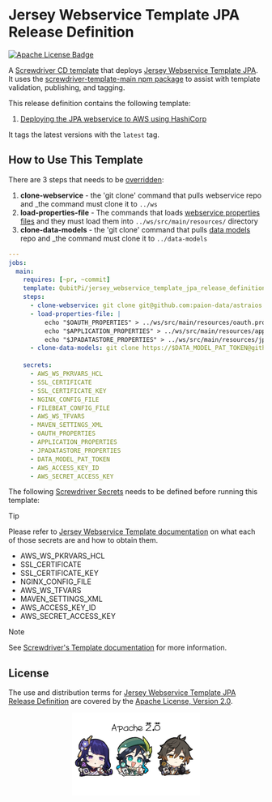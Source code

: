 Jersey Webservice Template JPA Release Definition
=================================================

[![Apache License Badge]](https://www.apache.org/licenses/LICENSE-2.0)

A [Screwdriver CD template] that deploys [Jersey Webservice Template JPA]. It uses the
[screwdriver-template-main npm package] to assist with template validation, publishing, and tagging.

This release definition contains the following template:

1. [Deploying the JPA webservice to AWS using HashiCorp](./sd-template.yaml)

It tags the latest versions with the `latest` tag.

How to Use This Template
------------------------

There are 3 steps that needs to be
[overridden](https://qubitpi.github.io/screwdriver-cd-guide/user-guide/templates#overriding-template-steps): 

1. **clone-webservice** - the 'git clone' command that pulls webservice repo and _the command must clone it to `../ws`
2. **load-properties-file** - The commands that loads
   [webservice properties files](https://qubitpi.github.io/jersey-webservice-template/docs/elide/configuration) and they
   must load them into `../ws/src/main/resources/` directory
3. **clone-data-models** - the 'git clone' command that pulls
   [data models](https://qubitpi.github.io/jersey-webservice-template/docs/elide/data-model) repo and _the command must 
   clone it to `../data-models`

```yaml
---
jobs:
  main:
    requires: [~pr, ~commit]
    template: QubitPi/jersey_webservice_template_jpa_release_definition@latest
    steps:
      - clone-webservice: git clone git@github.com:paion-data/astraios.git ../ws
      - load-properties-file: |
          echo "$OAUTH_PROPERTIES" > ../ws/src/main/resources/oauth.properties
          echo "$APPLICATION_PROPERTIES" > ../ws/src/main/resources/application.properties
          echo "$JPADATASTORE_PROPERTIES" > ../ws/src/main/resources/jpadatastore.properties
      - clone-data-models: git clone https://$DATA_MODEL_PAT_TOKEN@github.com/my-org/my-data-models.git ../data-models

    secrets:
      - AWS_WS_PKRVARS_HCL
      - SSL_CERTIFICATE
      - SSL_CERTIFICATE_KEY
      - NGINX_CONFIG_FILE
      - FILEBEAT_CONFIG_FILE
      - AWS_WS_TFVARS
      - MAVEN_SETTINGS_XML
      - OAUTH_PROPERTIES
      - APPLICATION_PROPERTIES
      - JPADATASTORE_PROPERTIES
      - DATA_MODEL_PAT_TOKEN
      - AWS_ACCESS_KEY_ID
      - AWS_SECRET_ACCESS_KEY
```

The following [Screwdriver Secrets] needs to be defined before running this template:

> [!TIP]
> Please refer to
> [Jersey Webservice Template documentation](https://qubitpi.github.io/jersey-webservice-template/docs/configuration#cicd)
> on what each of those secrets are and how to obtain them.

- AWS_WS_PKRVARS_HCL
- SSL_CERTIFICATE
- SSL_CERTIFICATE_KEY
- NGINX_CONFIG_FILE
- AWS_WS_TFVARS
- MAVEN_SETTINGS_XML
- AWS_ACCESS_KEY_ID
- AWS_SECRET_ACCESS_KEY

> [!NOTE]
> See [Screwdriver's Template documentation][Screwdriver CD template] for more information.

License
-------

The use and distribution terms for [Jersey Webservice Template JPA Release Definition] are covered by the
[Apache License, Version 2.0].

<div align="center">
    <a href="https://opensource.org/licenses">
        <img align="center" width="50%" alt="License Illustration" src="https://github.com/QubitPi/QubitPi/blob/master/img/apache-2.png?raw=true">
    </a>
</div>

[Apache License Badge]: https://img.shields.io/badge/Apache%202.0-F25910.svg?style=for-the-badge&logo=Apache&logoColor=white
[Apache License, Version 2.0]: http://www.apache.org/licenses/LICENSE-2.0.html

[Jersey Webservice Template JPA]: https://qubitpi.github.io/jersey-webservice-template/docs/category/jpa-through-yahooelide
[Jersey Webservice Template JPA Release Definition]: https://github.com/QubitPi/jersey-webservice-template-jpa-release-definition

[Screwdriver CD template]: https://qubitpi.github.io/screwdriver-cd-guide/user-guide/templates
[Screwdriver Secrets]: https://qubitpi.github.io/screwdriver-cd-guide/user-guide/configuration/secrets
[screwdriver-template-main npm package]: https://github.com/QubitPi/screwdriver-cd-template-main
